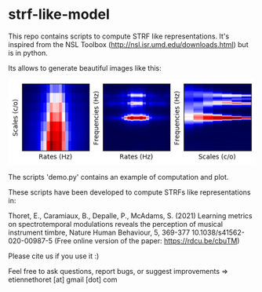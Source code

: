 # strf-like-model
This repo contains scripts to compute STRF like representations. It's inspired from the NSL Toolbox (http://nsl.isr.umd.edu/downloads.html) but is in python.

Its allows to generate beautiful images like this:

![Example](https://github.com/EtienneTho/strf-like-model/blob/main/strf_plots_avg.png)

The scripts 'demo.py' contains an example of computation and plot.

These scripts have been developed to compute STRFs like representations in: 

Thoret, E., Caramiaux, B., Depalle, P., McAdams, S. (2021) Learning metrics on spectrotemporal modulations reveals the perception of musical instrument timbre, Nature Human Behaviour, 5, 369-377 10.1038/s41562-020-00987-5 (Free online version of the paper: https://rdcu.be/cbuTM)

Please cite us if you use it :)

Feel free to ask questions, report bugs, or suggest improvements => etiennethoret [at] gmail [dot] com

